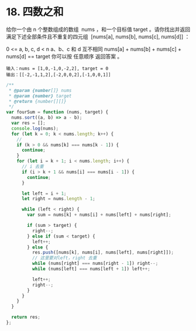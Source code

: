 # 18. 四数之和

给你一个由 n 个整数组成的数组  nums ，和一个目标值 target 。请你找出并返回满足下述全部条件且不重复的四元组  [nums[a], nums[b], nums[c], nums[d]] ：

0 <= a, b, c, d < n
a、b、c 和 d 互不相同
nums[a] + nums[b] + nums[c] + nums[d] == target
你可以按 任意顺序 返回答案 。

```
输入：nums = [1,0,-1,0,-2,2], target = 0
输出：[[-2,-1,1,2],[-2,0,0,2],[-1,0,0,1]]
```

```js
/**
 * @param {number[]} nums
 * @param {number} target
 * @return {number[][]}
 */
var fourSum = function (nums, target) {
  nums.sort((a, b) => a - b);
  var res = [];
  console.log(nums);
  for (let k = 0; k < nums.length; k++) {
    //
    if (k > 0 && nums[k] === nums[k - 1]) {
      continue;
    }
    for (let i = k + 1; i < nums.length; i++) {
      // i 去重
      if (i > k + 1 && nums[i] === nums[i - 1]) {
        continue;
      }

      let left = i + 1;
      let right = nums.length - 1;

      while (left < right) {
        var sum = nums[k] + nums[i] + nums[left] + nums[right];

        if (sum > target) {
          right--;
        } else if (sum < target) {
          left++;
        } else {
          res.push([nums[k], nums[i], nums[left], nums[right]]);
          // 这里要对left，right 去重
          while (nums[right] === nums[right - 1]) right--;
          while (nums[left] === nums[left + 1]) left++;

          left++;
          right--;
        }
      }
    }
  }

  return res;
};
```
